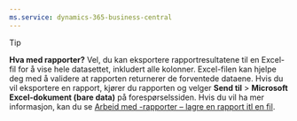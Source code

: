 ```yaml
---
ms.service: dynamics-365-business-central
---
```

> [!TIP]
> **Hva med rapporter?** Vel, du kan eksportere rapportresultatene til en Excel-fil for å vise hele datasettet, inkludert alle kolonner. Excel-filen kan hjelpe deg med å validere at rapporten returnerer de forventede dataene. Hvis du vil eksportere en rapport, kjører du rapporten og velger **Send til** > **Microsoft Excel-dokument (bare data)** på forespørselssiden. Hvis du vil ha mer informasjon, kan du se [Arbeid med -rapporter – lagre en rapport itl en fil](../ui-work-report.md#save-a-report-to-a-file).